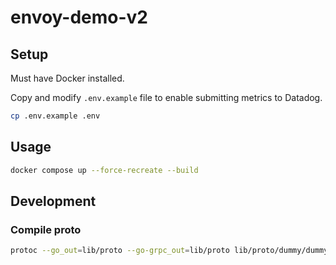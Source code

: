 # envoy-demo-v2

## Setup

Must have Docker installed.

Copy and modify `.env.example` file to enable submitting metrics to Datadog.

```sh
cp .env.example .env
```

## Usage

```sh
docker compose up --force-recreate --build
```

## Development

### Compile proto

```sh
protoc --go_out=lib/proto --go-grpc_out=lib/proto lib/proto/dummy/dummy.proto
```
